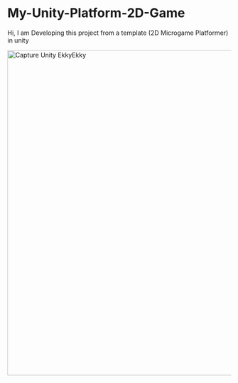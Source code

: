# My-Unity-Platform-2D-Game
Hi, I am Developing this project from a template (2D Microgame Platformer) in unity

<img width="732" alt="Capture Unity EkkyEkky" src="https://user-images.githubusercontent.com/101932170/206860606-ba3c669b-16f9-46a6-a4c8-4cb561e6b2cf.PNG">
